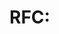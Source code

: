 # RFC: <Title>

- Status: Draft
- Authors: <name>
- Reviewers: <names>
- Created: <YYYY-MM-DD>
- Target Release: 1.6 / 2.0

## Summary

<Short summary>

## Motivation

<Why>

## Proposal

<What is being changed / added>

## Alternatives

<Considered options>

## Risks

<Concerns, mitigations>

## Decision Record

<Fill after review>
